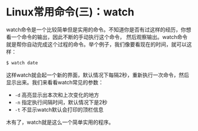 # Linux常用命令(三)：watch

watch命令是一个比较简单但是实用的命令。不知道你是否有过这样的经历，你想看一个命令的输出，因此不断的手动执行这个命令，
然后观察输出。watch命令就是帮你自动完成这个过程的命令。举个例子，我们像要看现在的时间，就可以这样：

```bash
$ watch date
```

这样watch就会起一个新的界面，默认情况下每隔2秒，重新执行一次命令，然后显示出来。我们来看看watch常见的参数：

- `-d` 高亮显示出本次和上次变化的地方
- `-n` 指定执行间隔时间，默认情况下是2秒
- `-t` 不显示watch默认会打印的顶栏信息

木有了，watch就是这么一个简单实用的程序。
